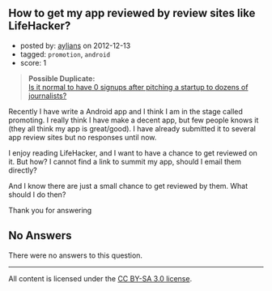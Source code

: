 ## How to get my app reviewed by review sites like LifeHacker?

- posted by: [aylians](https://stackexchange.com/users/-1/22064-aylians) on 2012-12-13
- tagged: `promotion`, `android`
- score: 1

> **Possible Duplicate:**  
> [Is it normal to have 0 signups after pitching a startup to dozens of journalists?](http://answers.onstartups.com/questions/39185/is-it-normal-to-have-0-signups-after-pitching-a-startup-to-dozens-of-journalists)  

<!-- End of automatically inserted text -->

Recently I have write a Android app and I think I am in the stage called promoting. I really think I have make a decent app, but few people knows it (they all think my app is great/good). I have already submitted it to several app review sites but no responses until now.

I enjoy reading LifeHacker, and I want to have a chance to get reviewed on it. But how? I cannot find a link to summit my app, should I email them directly?

And I know there are just a small chance to get reviewed by them. What should I do then?

Thank you for answering

## No Answers

There were no answers to this question.


---

All content is licensed under the [CC BY-SA 3.0 license](https://creativecommons.org/licenses/by-sa/3.0/).
